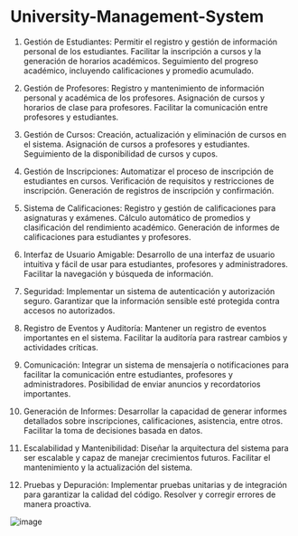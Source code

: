 # University-Management-System
1. Gestión de Estudiantes:
Permitir el registro y gestión de información personal de los estudiantes.
Facilitar la inscripción a cursos y la generación de horarios académicos.
Seguimiento del progreso académico, incluyendo calificaciones y promedio acumulado.

2. Gestión de Profesores:
Registro y mantenimiento de información personal y académica de los profesores.
Asignación de cursos y horarios de clase para profesores.
Facilitar la comunicación entre profesores y estudiantes.

3. Gestión de Cursos:
Creación, actualización y eliminación de cursos en el sistema.
Asignación de cursos a profesores y estudiantes.
Seguimiento de la disponibilidad de cursos y cupos.

4. Gestión de Inscripciones:
Automatizar el proceso de inscripción de estudiantes en cursos.
Verificación de requisitos y restricciones de inscripción.
Generación de registros de inscripción y confirmación.

5. Sistema de Calificaciones:
Registro y gestión de calificaciones para asignaturas y exámenes.
Cálculo automático de promedios y clasificación del rendimiento académico.
Generación de informes de calificaciones para estudiantes y profesores.

6. Interfaz de Usuario Amigable:
Desarrollo de una interfaz de usuario intuitiva y fácil de usar para estudiantes, profesores y administradores.
Facilitar la navegación y búsqueda de información.

7. Seguridad:
Implementar un sistema de autenticación y autorización seguro.
Garantizar que la información sensible esté protegida contra accesos no autorizados.

8. Registro de Eventos y Auditoría:
Mantener un registro de eventos importantes en el sistema.
Facilitar la auditoría para rastrear cambios y actividades críticas.

9. Comunicación:
Integrar un sistema de mensajería o notificaciones para facilitar la comunicación entre estudiantes, profesores y administradores.
Posibilidad de enviar anuncios y recordatorios importantes.

10. Generación de Informes:
Desarrollar la capacidad de generar informes detallados sobre inscripciones, calificaciones, asistencia, entre otros.
Facilitar la toma de decisiones basada en datos.

11. Escalabilidad y Mantenibilidad:
Diseñar la arquitectura del sistema para ser escalable y capaz de manejar crecimientos futuros.
Facilitar el mantenimiento y la actualización del sistema.

12. Pruebas y Depuración:
Implementar pruebas unitarias y de integración para garantizar la calidad del código.
Resolver y corregir errores de manera proactiva.

![image](https://github.com/Borghii/University-Management-System/assets/137845283/e77e8d2e-3d1b-4004-b84c-666815349933)

